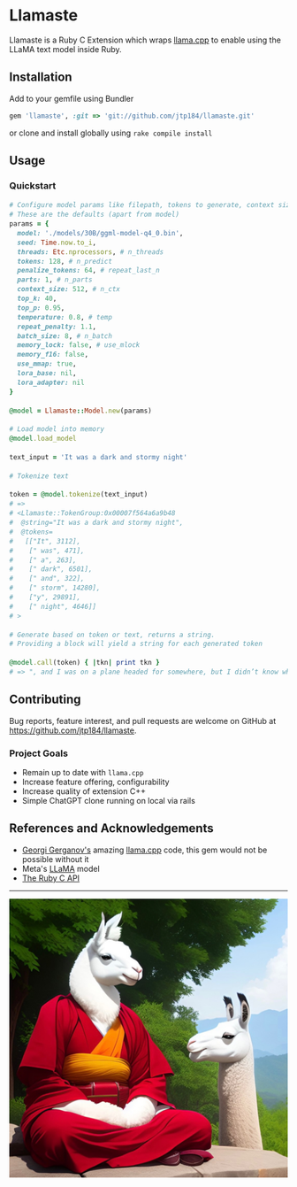 # Llamaste


Llamaste is a Ruby C Extension which wraps [llama.cpp](https://github.com/ggerganov/llama.cpp) to enable using the LLaMA text model inside Ruby.

## Installation

Add to your gemfile using Bundler

```ruby
gem 'llamaste', :git => 'git://github.com/jtp184/llamaste.git'
```

or clone and install globally using `rake compile install`

## Usage

### Quickstart

```ruby
# Configure model params like filepath, tokens to generate, context size, etc
# These are the defaults (apart from model)
params = {
  model: './models/30B/ggml-model-q4_0.bin',
  seed: Time.now.to_i,
  threads: Etc.nprocessors, # n_threads
  tokens: 128, # n_predict
  penalize_tokens: 64, # repeat_last_n
  parts: 1, # n_parts
  context_size: 512, # n_ctx
  top_k: 40,
  top_p: 0.95,
  temperature: 0.8, # temp
  repeat_penalty: 1.1,
  batch_size: 8, # n_batch
  memory_lock: false, # use_mlock
  memory_f16: false,
  use_mmap: true,
  lora_base: nil,
  lora_adapter: nil
}

@model = Llamaste::Model.new(params)

# Load model into memory
@model.load_model

text_input = 'It was a dark and stormy night'

# Tokenize text

token = @model.tokenize(text_input)
# => 
# <Llamaste::TokenGroup:0x00007f564a6a9b48                                  
#  @string="It was a dark and stormy night",                                     
#  @tokens=                                                                      
#   [["It", 3112],                                                               
#    [" was", 471],                                                              
#    [" a", 263],                                                                
#    [" dark", 6501],                                                            
#    [" and", 322],                                                              
#    [" storm", 14280],                                                          
#    ["y", 29891],                                                               
#    [" night", 4646]]
# >

# Generate based on token or text, returns a string.
# Providing a block will yield a string for each generated token

@model.call(token) { |tkn| print tkn }
# => ", and I was on a plane headed for somewhere, but I didn’t know where."
```

## Contributing

Bug reports, feature interest, and pull requests are welcome on GitHub at https://github.com/jtp184/llamaste.

### Project Goals

- Remain up to date with `llama.cpp`
- Increase feature offering, configurability
- Increase quality of extension C++
- Simple ChatGPT clone running on local via rails

## References and Acknowledgements

- [Georgi Gerganov's](https://github.com/ggerganov) amazing [llama.cpp](https://github.com/ggerganov/llama.cpp) code, this gem would not be possible without it
- Meta's [LLaMA](https://ai.facebook.com/blog/large-language-model-llama-meta-ai/) model
- [The Ruby C API](http://silverhammermba.github.io/emberb/c/#data)

 ---
![image of a llama who is a monk](https://github.com/jtp184/llamaste/blob/main/dream-llamas.jpg?raw=true)
